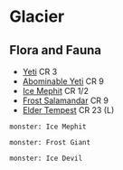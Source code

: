# Glacier
## Flora and Fauna

* [Yeti](https://www.dndbeyond.com/monsters/17096-yeti) CR 3
* [Abominable Yeti](https://www.dndbeyond.com/monsters/17105-abominable-yeti) CR 9
* [Ice Mephit](https://www.dndbeyond.com/monsters/16932-ice-mephit) CR 1/2
* [Frost Salamandar](https://www.dndbeyond.com/monsters/2560818-frost-salamander) CR 9
* [Elder Tempest](https://www.dndbeyond.com/monsters/2560805-elder-tempest) CR 23 (L)

```statblock
monster: Ice Mephit
```

```statblock
monster: Frost Giant
```

```statblock
monster: Ice Devil
```
